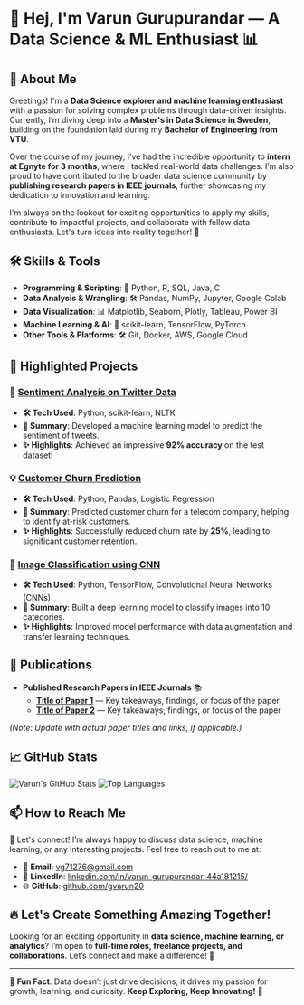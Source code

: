 # 🚀 Hej, I'm Varun Gurupurandar — A Data Science & ML Enthusiast 📊


## 🌟 About Me

Greetings! I'm a **Data Science explorer and machine learning enthusiast** with a passion for solving complex problems through data-driven insights. Currently, I’m diving deep into a **Master's in Data Science in Sweden**, building on the foundation laid during my **Bachelor of Engineering from VTU**.

Over the course of my journey, I’ve had the incredible opportunity to **intern at Egnyte for 3 months**, where I tackled real-world data challenges. I’m also proud to have contributed to the broader data science community by **publishing research papers in IEEE journals**, further showcasing my dedication to innovation and learning.

I'm always on the lookout for exciting opportunities to apply my skills, contribute to impactful projects, and collaborate with fellow data enthusiasts. Let's turn ideas into reality together! 🚀

## 🛠️ Skills & Tools

- **Programming & Scripting**: 🐍 Python, R, SQL, Java, C
- **Data Analysis & Wrangling**: 🛠️ Pandas, NumPy, Jupyter, Google Colab
- **Data Visualization**: 📊 Matplotlib, Seaborn, Plotly, Tableau, Power BI
- **Machine Learning & AI**: 🤖 scikit-learn, TensorFlow, PyTorch
- **Other Tools & Platforms**: 🛠️ Git, Docker, AWS, Google Cloud

## 🚀 Highlighted Projects

### 📝 [Sentiment Analysis on Twitter Data](https://github.com/gvarun20/sentiment-analysis)

- **🛠️ Tech Used**: Python, scikit-learn, NLTK
- **📘 Summary**: Developed a machine learning model to predict the sentiment of tweets.
- **✨ Highlights**: Achieved an impressive **92% accuracy** on the test dataset!

### 💡 [Customer Churn Prediction](https://github.com/gvarun20/customer-churn-prediction)

- **🛠️ Tech Used**: Python, Pandas, Logistic Regression
- **📘 Summary**: Predicted customer churn for a telecom company, helping to identify at-risk customers.
- **✨ Highlights**: Successfully reduced churn rate by **25%**, leading to significant customer retention.

### 🎉 [Image Classification using CNN](https://github.com/gvarun20/image-classification)

- **🛠️ Tech Used**: Python, TensorFlow, Convolutional Neural Networks (CNNs)
- **📘 Summary**: Built a deep learning model to classify images into 10 categories.
- **✨ Highlights**: Improved model performance with data augmentation and transfer learning techniques.

## 📜 Publications

- **Published Research Papers in IEEE Journals** 📚
  - **[Title of Paper 1](#)** — Key takeaways, findings, or focus of the paper
  - **[Title of Paper 2](#)** — Key takeaways, findings, or focus of the paper

*(Note: Update with actual paper titles and links, if applicable.)*

## 📈 GitHub Stats

![Varun's GitHub Stats](https://github-readme-stats.vercel.app/api?username=gvarun20&show_icons=true&theme=radical)
![Top Languages](https://github-readme-stats.vercel.app/api/top-langs/?username=gvarun20&layout=compact&theme=radical)

## 📫 How to Reach Me

🔗 Let's connect! I’m always happy to discuss data science, machine learning, or any interesting projects. Feel free to reach out to me at:

- 📧 **Email**: [vg71276@gmail.com](mailto:vg71276@gmail.com)
- 💼 **LinkedIn**: [linkedin.com/in/varun-gurupurandar-44a181215/](https://www.linkedin.com/in/varun-gurupurandar-44a181215/)
- 🌐 **GitHub**: [github.com/gvarun20](https://github.com/gvarun20)

## 🔥 Let's Create Something Amazing Together!

Looking for an exciting opportunity in **data science, machine learning, or analytics**? I’m open to **full-time roles, freelance projects, and collaborations**. Let’s connect and make a difference! 🤝

---

🤖 **Fun Fact**: Data doesn’t just drive decisions; it drives my passion for growth, learning, and curiosity.
**Keep Exploring, Keep Innovating!** 🚀

